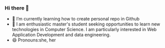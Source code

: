 ### Hi there 👋

- 🌱 I’m currently learning how to create personal repo in Github
- 👯 I am enthusiastic master's student seeking opportunities to learn new technologies in Computer Science. I am particularly interested in Web Application Development and data engineering.
- 😄 Pronouns:she, her
